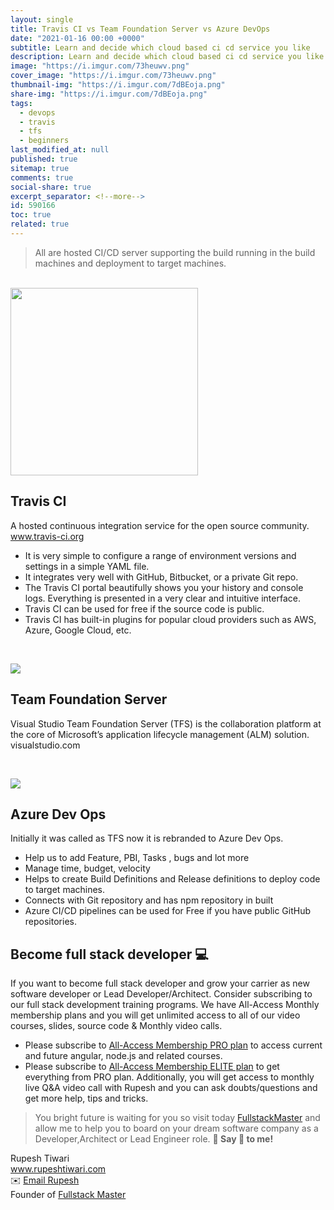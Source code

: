 ```yaml
---
layout: single
title: Travis CI vs Team Foundation Server vs Azure DevOps
date: "2021-01-16 00:00 +0000"
subtitle: Learn and decide which cloud based ci cd service you like
description: Learn and decide which cloud based ci cd service you like
image: "https://i.imgur.com/73heuwv.png"
cover_image: "https://i.imgur.com/73heuwv.png"
thumbnail-img: "https://i.imgur.com/7dBEoja.png"
share-img: "https://i.imgur.com/7dBEoja.png"
tags:
  - devops
  - travis
  - tfs
  - beginners
last_modified_at: null
published: true
sitemap: true
comments: true
social-share: true
excerpt_separator: <!--more-->
id: 590166
toc: true
related: true
---
```


> All are hosted CI/CD server supporting the build running in the build machines
> and deployment to target machines.

<br/>

<img height="auto" src="https://i.imgur.com/6jql0uD.png" width="300">
 
## Travis CI

A hosted continuous integration service for the open source community.
www.travis-ci.org

- It is very simple to configure a range of environment versions and settings in
  a simple YAML file.
- It integrates very well with GitHub, Bitbucket, or a private Git repo.
- The Travis CI portal beautifully shows you your history and console logs.
  Everything is presented in a very clear and intuitive interface.
- Travis CI can be used for free if the source code is public.
- Travis CI has built-in plugins for popular cloud providers such as AWS, Azure,
  Google Cloud, etc.

<br/>

![](https://i.imgur.com/aDJhrS4.png)

## Team Foundation Server

Visual Studio Team Foundation Server (TFS) is the collaboration platform at the
core of Microsoft’s application lifecycle management (ALM) solution.
visualstudio.com

<br/>

![](https://i.imgur.com/gOLI7fN.png)

## Azure Dev Ops

Initially it was called as TFS now it is rebranded to Azure Dev Ops.

- Help us to add Feature, PBI, Tasks , bugs and lot more
- Manage time, budget, velocity
- Helps to create Build Definitions and Release definitions to deploy code to
  target machines.
- Connects with Git repository and has npm repository in built
- Azure CI/CD pipelines can be used for Free if you have public GitHub
  repositories.

## Become full stack developer 💻

If you want to become full stack developer and grow your carrier as new software
developer or Lead Developer/Architect. Consider subscribing to our full stack
development training programs. We have All-Access Monthly membership plans and
you will get unlimited access to all of our video courses, slides, source code &
Monthly video calls.

- Please subscribe to
  [All-Access Membership PRO plan](https://www.fullstackmaster.net/pro) to
  access current and future angular, node.js and related courses.
- Please subscribe to
  [All-Access Membership ELITE plan](https://www.fullstackmaster.net/elite) to
  get everything from PRO plan. Additionally, you will get access to monthly
  live Q&A video call with Rupesh and you can ask doubts/questions and get more
  help, tips and tricks.

> You bright future is waiting for you so visit today
> [FullstackMaster](www.fullstackmaster.net) and allow me to help you to board
> on your dream software company as a Developer,Architect or Lead Engineer role.
> **💖 Say 👋 to me!**

<div> 
Rupesh Tiwari </div><div>
<a href="https://www.rupeshtiwari.com"> www.rupeshtiwari.com</a> </div><div>
✉️ <a href="mailto:fullstackmaster1@gmail.com?subject=Hi"> Email Rupesh</a> </div><div>
Founder of <a href="https://www.fullstackmaster.net"> Fullstack Master</a></div><div>
</div>
